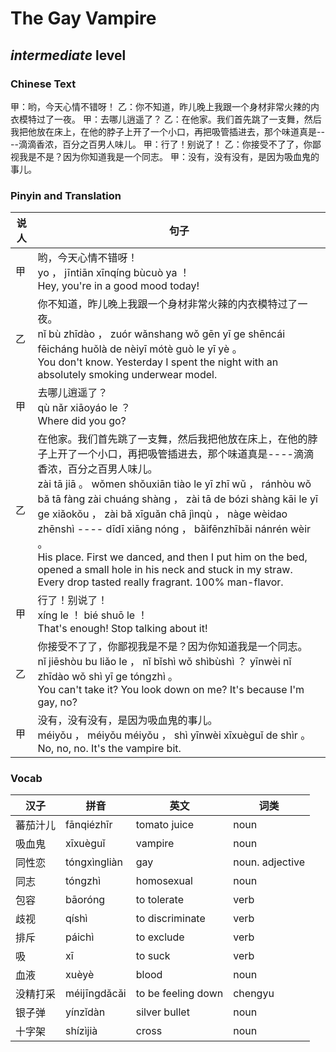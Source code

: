 # The Gay Vampire
## *intermediate* level

### Chinese Text
甲：哟，今天心情不错呀！
乙：你不知道，昨儿晚上我跟一个身材非常火辣的内衣模特过了一夜。
甲：去哪儿逍遥了？
乙：在他家。我们首先跳了一支舞，然后我把他放在床上，在他的脖子上开了一个小口，再把吸管插进去，那个味道真是----滴滴香浓，百分之百男人味儿。
甲：行了！别说了！
乙：你接受不了了，你鄙视我是不是？因为你知道我是一个同志。
甲：没有，没有没有，是因为吸血鬼的事儿。

### Pinyin and Translation
|说人|句子|
|----|----|
|甲|哟，今天心情不错呀！<br />yo ， jīntiān xīnqíng bùcuò ya ！<br />Hey, you're in a good mood today!|
|乙|你不知道，昨儿晚上我跟一个身材非常火辣的内衣模特过了一夜。<br />nǐ bù zhīdào ， zuór wǎnshang wǒ gēn yī ge shēncái fēicháng huǒlà de nèiyī mótè guò le yī yè 。<br />You don't know. Yesterday I spent the night with an absolutely smoking underwear model.|
|甲|去哪儿逍遥了？<br />qù nǎr xiāoyáo le ？<br />Where did you go?|
|乙|在他家。我们首先跳了一支舞，然后我把他放在床上，在他的脖子上开了一个小口，再把吸管插进去，那个味道真是----滴滴香浓，百分之百男人味儿。<br />zài tā jiā 。 wǒmen shǒuxiān tiào le yī zhī wǔ ， ránhòu wǒ bǎ tā fàng zài chuáng shàng ， zài tā de bózi shàng kāi le yī ge xiǎokǒu ， zài bǎ xīguǎn chā jìnqù ， nàge wèidao zhēnshì ---- dīdī xiāng nóng ， bǎifēnzhībǎi nánrén wèir 。<br />His place. First we danced, and then I put him on the bed, opened a small hole in his neck and stuck in my straw. Every drop tasted really fragrant. 100% man-flavor.|
|甲|行了！别说了！<br />xíng le ！ bié shuō le ！<br />That's enough! Stop talking about it!|
|乙|你接受不了了，你鄙视我是不是？因为你知道我是一个同志。<br />nǐ jiēshòu bu liǎo le ， nǐ bǐshì wǒ shìbùshì ？ yīnwèi nǐ zhīdào wǒ shì yī ge tóngzhì 。<br />You can't take it? You look down on me? It's because I'm gay, no?|
|甲|没有，没有没有，是因为吸血鬼的事儿。<br />méiyǒu ， méiyǒu méiyǒu ， shì yīnwèi xīxuèguǐ de shìr 。<br />No, no, no. It's the vampire bit.|
### Vocab
|汉子|拼音|英文|词类|
|----|----|----|----|
|蕃茄汁儿|fānqiézhīr|tomato juice|noun|
|吸血鬼|xīxuèguǐ|vampire|noun|
|同性恋|tóngxìngliàn|gay|noun. adjective|
|同志|tóngzhì|homosexual|noun|
|包容|bāoróng|to tolerate|verb|
|歧视|qíshì|to discriminate|verb|
|排斥|páichì|to exclude|verb|
|吸|xī|to suck|verb|
|血液|xuèyè|blood|noun|
|没精打采|méijīngdǎcǎi|to be feeling down|chengyu|
|银子弹|yínzǐdàn|silver bullet|noun|
|十字架|shízìjià|cross|noun|